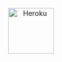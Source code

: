 
<p align="center"><a href="https://heroku.com/deploy?template=https://github.com/MrProgrammer72/QUEEN-SPAM"><img align="center" alt="Heroku" width="92px" src="https://www.nicepng.com/png/full/223-2233246_heroku-logo-salesforce-heroku.png"></p>


